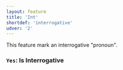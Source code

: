 ```yaml
---
layout: feature
title: 'Int'
shortdef: 'interrogative'
udver: '2'
---
```


This feature mark an interrogative "pronoun".

### <a name="Yes">`Yes`</a>: Is Interrogative